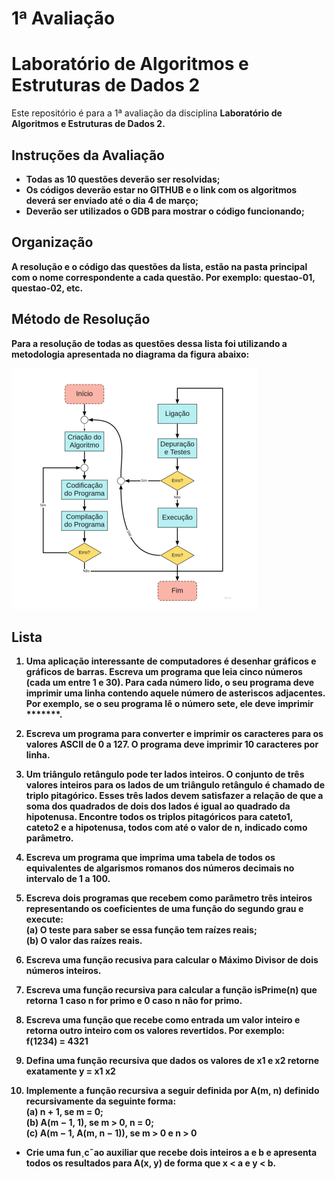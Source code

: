 # 1ª Avaliação
# Laboratório de Algoritmos e Estruturas de Dados 2

Este repositório é para a 1ª avaliação da disciplina <strong>Laboratório de Algoritmos e Estruturas de Dados 2<strong>.

## Instruções da Avaliação

* Todas as 10 questões deverão ser resolvidas;
* Os códigos deverão estar no GITHUB e o link com os algoritmos deverá ser enviado até o dia 4 de março;
* Deverão ser utilizados o GDB para mostrar o código funcionando;

## Organização

A resolução e o código das questões da lista, estão na pasta principal com o nome correspondente a cada questão. Por exemplo: questao-01, questao-02, etc.

## Método de Resolução

Para a resolução de todas as questões dessa lista foi utilizando a metodologia apresentada no diagrama da figura abaixo:

![Fluxograma](./src/images/fluxograma.png)

## Lista

1. Uma aplicação interessante de computadores é desenhar gráficos e gráficos de barras. Escreva um programa que leia cinco números (cada um entre 1 e 30). Para cada número lido, o seu programa deve imprimir uma linha contendo aquele número de asteriscos adjacentes. Por exemplo, se o seu programa lê o número sete, ele deve imprimir *******.

2. Escreva um programa para converter e imprimir os caracteres para os valores ASCII de 0 a 127. O programa deve imprimir 10 caracteres por linha.

3. Um triângulo retângulo pode ter lados inteiros. O conjunto de três valores inteiros para os lados de um triângulo retângulo é chamado de triplo pitagórico. Esses três lados devem satisfazer a relação de que a soma dos quadrados de dois dos lados é igual ao quadrado da hipotenusa. Encontre todos os triplos pitagóricos para cateto1, cateto2 e a hipotenusa, todos com até o valor de n, indicado como parâmetro.

4. Escreva um programa que imprima uma tabela de todos os equivalentes de algarismos romanos dos números decimais no intervalo de 1 a 100.

5. Escreva dois programas que recebem como parâmetro três inteiros representando os coeficientes de uma função do segundo grau e execute:
<br>(a) O teste para saber se essa função tem raízes reais;
<br>(b) O valor das raízes reais.

6. Escreva uma função recusiva para calcular o Máximo Divisor de dois números inteiros.

7. Escreva uma função recursiva para calcular a função isPrime(n) que retorna 1 caso n for primo e 0 caso n não for primo.

8. Escreva uma função que recebe como entrada um valor inteiro e retorna outro inteiro com os valores revertidos. Por exemplo:
<br> f(1234) = 4321

9. Defina uma função recursiva que dados os valores de x1 e x2 retorne exatamente y = x1 x2

10. Implemente a função recursiva a seguir definida por A(m, n) definido recursivamente da seguinte forma:
<br>(a) n + 1, se m = 0;
<br>(b) A(m − 1, 1), se m > 0, n = 0;
<br>(c) A(m − 1, A(m, n − 1)), se m > 0 e n > 0
* Crie uma fun¸c˜ao auxiliar que recebe dois inteiros a e b e apresenta todos os resultados para A(x, y)
de forma que x < a e y < b.
